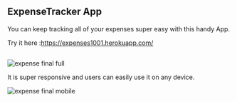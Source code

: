 ## ExpenseTracker App

You can keep tracking all of your expenses super easy with this handy App.

Try it here :https://expenses1001.herokuapp.com/
##

![expense final full](https://user-images.githubusercontent.com/62669085/195421494-f9bdccb9-f38c-41ee-95f4-576aaac4e70f.jpg)

It is super responsive and users can easily use it on any device.

![expense final mobile](https://user-images.githubusercontent.com/62669085/195422319-5aafea92-c404-4638-b034-91db64c9059d.jpg)
